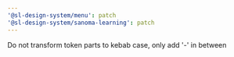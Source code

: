 ```yaml
---
'@sl-design-system/menu': patch
'@sl-design-system/sanoma-learning': patch
---
```


Do not transform token parts to kebab case, only add '-' in between

